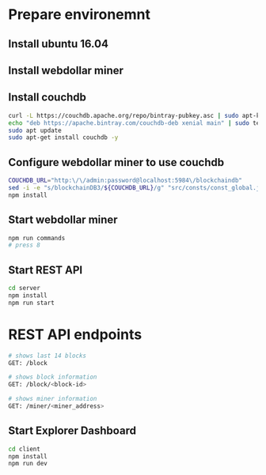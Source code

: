 # Prepare environemnt

## Install ubuntu 16.04

## Install webdollar miner

## Install couchdb
```bash
curl -L https://couchdb.apache.org/repo/bintray-pubkey.asc | sudo apt-key add -
echo "deb https://apache.bintray.com/couchdb-deb xenial main" | sudo tee -a /etc/apt/sources.list
sudo apt update
sudo apt-get install couchdb -y
```

## Configure webdollar miner to use couchdb
```bash
COUCHDB_URL="http:\/\/admin:password@localhost:5984\/blockchaindb"
sed -i -e "s/blockchainDB3/${COUCHDB_URL}/g" "src/consts/const_global.js"
npm install
```

## Start webdollar miner
```bash
npm run commands
# press 8
```

## Start REST API
```bash
cd server
npm install
npm run start
```

# REST API endpoints
```bash
# shows last 14 blocks
GET: /block

# shows block information
GET: /block/<block-id>

# shows miner information
GET: /miner/<miner_address>
```

## Start Explorer Dashboard
```bash
cd client
npm install
npm run dev
```
